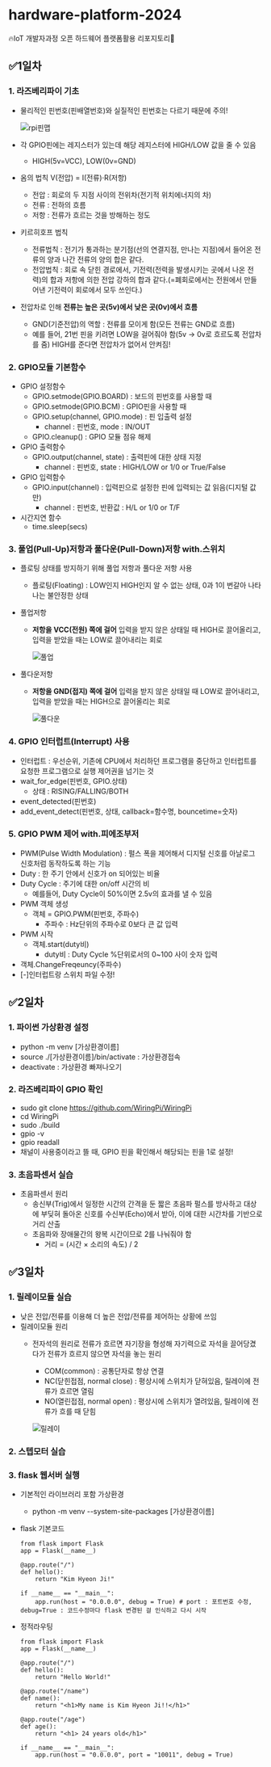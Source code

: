 # hardware-platform-2024
:fire:IoT 개발자과정 오픈 하드웨어 플랫폼활용 리포지토리:rocket:

## :white_check_mark:1일차
### 1. 라즈베리파이 기초
- 물리적인 핀번호(핀배열번호)와 실질적인 핀번호는 다르기 때문에 주의!	

	![rpi핀맵](https://raw.githubusercontent.com/guswlrla/hardware-platform-2024/main/images/gpio.png)

- 각 GPIO핀에는 레지스터가 있는데 해당 레지스터에 HIGH/LOW 값을 줄 수 있음
	- HIGH(5v=VCC), LOW(0v=GND)
- 옴의 법칙 V(전압) = I(전류)·R(저항)
	- 전압 : 회로의 두 지점 사이의 전위차(전기적 위치에너지의 차)
	- 전류 : 전하의 흐름
	- 저항 : 전류가 흐르는 것을 방해하는 정도
- 키르히호프 법칙
	- 전류법칙 : 전기가 통과하는 분기점(선의 연결지점, 만나는 지점)에서 들어온 전류의 양과 나간 전류의 양의 합은 같다.
	- 전압법칙 : 회로 속 닫힌 경로에서, 기전력(전력을 발생시키는 곳에서 나온 전력)의 합과 저항에 의한 전압 강하의 합과 같다.(=폐회로에서는 전원에서 만들어낸 기전력이 회로에서 모두 쓰인다.)
- 전압차로 인해 **전류는 높은 곳(5v)에서 낮은 곳(0v)에서 흐름**
	- GND(기준전압)의 역할 : 전류를 모이게 함(모든 전류는 GND로 흐름)
	- 예를 들어, 21번 핀을 키려면 LOW을 걸어줘야 함(5v -> 0v로 흐르도록 전압차를 줌) HIGH를 준다면 전압차가 없어서 안켜짐!

### 2. GPIO모듈 기본함수
- GPIO 설정함수
	- GPIO.setmode(GPIO.BOARD) : 보드의 핀번호를 사용할 때
	- GPIO.setmode(GPIO.BCM) : GPIO핀을 사용할 때
	- GPIO.setup(channel, GPIO.mode) : 핀 입출력 설정
		- channel : 핀번호, mode : IN/OUT
	- GPIO.cleanup() : GPIO 모듈 점유 해제
- GPIO 출력함수
	- GPIO.output(channel, state) : 출력핀에 대한 상태 지정
		- channel : 핀번호, state : HIGH/LOW or 1/0 or True/False
- GPIO 입력함수
	- GPIO.input(channel) : 입력핀으로 설정한 핀에 입력되는 값 읽음(디지털 값만)
		- channel : 핀번호, 반환값 : H/L or 1/0 or T/F
- 시간지연 함수
	- time.sleep(secs)

### 3. 풀업(Pull-Up)저항과 풀다운(Pull-Down)저항 with.스위치
- 플로팅 상태를 방지하기 위해 풀업 저항과 풀다운 저항 사용
	- 플로팅(Floating) : LOW인지 HIGH인지 알 수 없는 상태, 0과 1이 번갈아 나타나는 불안정한 상태
- 풀업저항
	- **저항을 VCC(전원) 쪽에 걸어** 입력을 받지 않은 상태일 때 HIGH로 끌어올리고, 입력을 받았을 때는 LOW로 끌어내리는 회로

		![풀업](https://raw.githubusercontent.com/guswlrla/hardware-platform-2024/main/images/pull-up.png)

- 풀다운저항
	- **저항을 GND(접지) 쪽에 걸어** 입력을 받지 않은 상태일 때 LOW로 끌어내리고, 입력을 받았을 때는 HIGH으로 끌어올리는 회로

		![풀다운](https://raw.githubusercontent.com/guswlrla/hardware-platform-2024/main/images/pull-down.png)

### 4. GPIO 인터럽트(Interrupt) 사용
- 인터럽트 : 우선순위, 기존에 CPU에서 처리하던 프로그램을 중단하고 인터럽트를 요청한 프로그램으로 실행 제어권을 넘기는 것
- wait_for_edge(핀번호, GPIO.상태)
	- 상태 : RISING/FALLING/BOTH
- event_detected(핀번호)
- add_event_detect(핀번호, 상태, callback=함수명, bouncetime=숫자)

### 5. GPIO PWM 제어 with.피에조부저
- PWM(Pulse Width Modulation) : 펄스 폭을 제어해서 디지털 신호를 아날로그 신호처럼 동작하도록 하는 기능
- Duty : 한 주기 안에서 신호가 on 되어있는 비율
- Duty Cycle : 주기에 대한 on/off 시간의 비
	- 예를들어, Duty Cycle이 50%이면 2.5v의 효과를 낼 수 있음
- PWM 객체 생성
	- 객체 = GPIO.PWM(핀번호, 주파수)
		- 주파수 : Hz단위의 주파수로 0보다 큰 값 입력
- PWM 시작
	- 객체.start(duty비)
		- duty비 : Duty Cycle %단위로서의 0~100 사이 숫자 입력
- 객체.ChangeFreqeuncy(주파수)
- [-]인터럽트랑 스위치 파일 수정!

## :white_check_mark:2일차
### 1. 파이썬 가상환경 설정
- python -m venv [가상환경이름]
- source ./[가상환경이름]/bin/activate : 가상환경접속
- deactivate : 가상환경 빠져나오기

### 2. 라즈베리파이 GPIO 확인
- sudo git clone https://github.com/WiringPi/WiringPi
- cd WiringPi
- sudo ./build
- gpio -v
- gpio readall
- 채널이 사용중이라고 뜰 때, GPIO 핀을 확인해서 해당되는 핀을 1로 설정!

### 3. 초음파센서 실습
- 초음파센서 원리
	- 송신부(Trig)에서 일정한 시간의 간격을 둔 짧은 초음파 펄스를 방사하고 대상에 부딪혀 돌아온 신호를 수신부(Echo)에서 받아, 이에 대한 시간차를 기반으로 거리 산출
	- 초음파와 장애물간의 왕복 시간이므로 2를 나눠줘야 함
		- 거리 = (시간 × 소리의 속도) / 2

## :white_check_mark:3일차
### 1. 릴레이모듈 실습
- 낮은 전압/전류를 이용해 더 높은 전압/전류를 제어하는 상황에 쓰임
- 릴레이모듈 원리
	- 전자석의 원리로 전류가 흐르면 자기장을 형성해 자기력으로 자석을 끌어당겼다가 전류가 흐르지 않으면 자석을 놓는 원리
		- COM(common) : 공통단자로 항상 연결
		- NC(닫힌접점, normal close) : 평상시에 스위치가 닫혀있음, 릴레이에 전류가 흐르면 열림
		- NO(열린접점, normal open) : 평상시에 스위치가 열려있음, 릴레이에 전류가 흐를 때 닫힘

		![릴레이](https://raw.githubusercontent.com/guswlrla/hardware-platform-2024/main/images/relay.png)

### 2. 스텝모터 실습

### 3. flask 웹서버 실행
- 기본적인 라이브러리 포함 가상환경
	- python -m venv --system-site-packages [가상환경이름]
- flask 기본코드

	```flask
	from flask import Flask
	app = Flask(__name__)

	@app.route("/")
	def hello():
		return "Kim Hyeon Ji!"

	if __name__ == "__main__":
		app.run(host = "0.0.0.0", debug = True) # port : 포트번호 수정, debug=True : 코드수정마다 flask 변경된 걸 인식하고 다시 시작
	```
- 정적라우팅

	```정적라우팅
	from flask import Flask
	app = Flask(__name__)

	@app.route("/")
	def hello():
		return "Hello World!"

	@app.route("/name")
	def name():
		return "<h1>My name is Kim Hyeon Ji!!</h1>"

	@app.route("/age")
	def age():
		return "<h1> 24 years old</h1>"

	if __name__ == "__main__":
		app.run(host = "0.0.0.0", port = "10011", debug = True)
	```

 <!-- ?이름=홍길동&주소=서울-> 의미알기, 이 형태로 전달해야한다,, 대충 이런 내용인듯 키벨류~
이름이랑 주소는 key -->